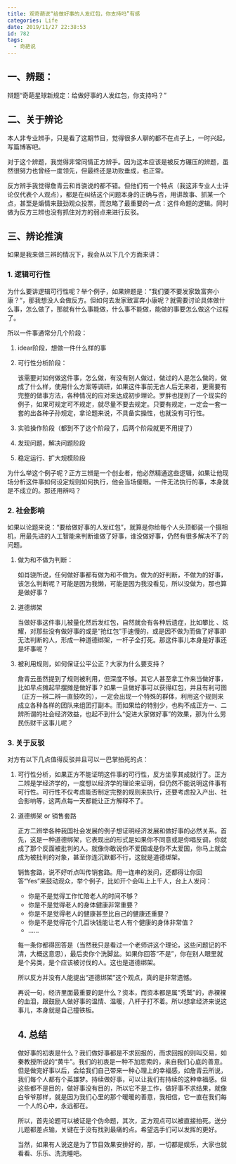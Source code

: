 ```yaml
---
title: 观奇葩说“给做好事的人发红包，你支持吗”有感
categories: Life
date: 2019/11/27 22:38:53
id: 782
tags: 
  - 奇葩说
---
```



## 一、辨题：

辩题“奇葩星球新规定：给做好事的人发红包，你支持吗？”


## 二、关于辨论

本人非专业辨手，只是看了这期节目，觉得很多人聊的都不在点子上，一时兴起，写篇博客吧。

对于这个辨题，我觉得非常同情正方辨手。因为这本应该是被反方碾压的辨题，虽然很努力也曾经一度领先，但最终还是功败垂成，也正常。

反方辨手我觉得詹青云和肖骁说的都不错。但他们有一个特点（我这非专业人士评论仅代表个人观点），都是在纠结这个问题本身的正确与否，用讲故事、抓某一个点，甚至是煽情来鼓劲观众投票，而忽略了最重要的一点：这件命题的逻辑。同时做为反方三辨也没有抓住对方的弱点来进行反驳。

## 三、辨论推演

如果是我来做三辨的情况下，我会从以下几个方面来讲：

### 1. 逻辑可行性

为什么要讲逻辑可行性呢？举个例子，如果辨题是：”我们要不要发家致富奔小康？“，那我想没人会做反方。但如何去发家致富奔小康呢？就需要讨论具体做什么事，怎么做了，那就有什么事能做，什么事不能做，能做的事要怎么做这个过程了。

所以一件事通常分几个阶段：

1. idear阶段，想做一件什么样的事

2. 可行性分析阶段：

   该需要对如何做这件事，怎么做，有没有别人做过，做过的人是怎么做的，做成了什么样，使用什么方案等调研，如果这件事前无古人后无来者，更需要有完整的做事方法，各种情况的应对来达成初步理论。罗胖也提到了一个现实的例子，如果可规定可不规定，就尽量不要去规定。只要有规定，一定会一套一套的出各种子孙规定，拿论题来说，不具备实操性，也就没有可行性。

3. 实验操作阶段（都到不了这个阶段了，后两个阶段就更不用提了）

4. 发现问题，解决问题阶段

5. 稳定运行、扩大规模阶段

为什么举这个例子呢？正方三辨是一个创业者，他必然精通这些逻辑，如果让他现场分析这件事如何设定规则如何执行，他会当场傻眼。一件无法执行的事，本身就是不成立的。那还用辨吗？

### 2. 社会影响

如果以论题来说：“要给做好事的人发红包”，就算是你给每个人头顶都装一个摄相机，用最先进的人工智能来判断谁做了好事，谁没做好事，仍然有很多解决不了的问题。

1. 做为和不做为判断：

   如肖骁所说，任何做好事都有做为和不做为。做为的好判断，不做为的好事，该怎么判断呢？可能是因为我懒，可能是因为我没看见，所以没做为，那也算是做好事？

2. 道德绑架

   当做好事这件事儿被量化然后发红包，自然就会有各种后遗症，比如攀比 、炫耀，对那些没有做好事的或是“抢红包”手速慢的，或是因不做为而做了好事即无法判断的人，形成一种道德绑架，一杆子全打死。那这件事儿本身是好事还是坏事呢？

3. 被利用规则，如何保证公平公正？大家为什么要支持？

   詹青云虽然提到了规则被利用，但深度不够。其它人甚至拿工作来当做好事，比如早点摊起早摆摊是做好事？如果一旦做好事可以获得红包，并且有利可图（正方一辨二辨一直鼓吹的），一定会出现一个特殊的群体，利用这个规则来成立各种各样的团队来组团打副本。而如果给的特别少，也构不成正方一、二辨所谓的社会经济效益，也起不到什么“促进大家做好事”的效果，那为什么劳民伤财干这事儿呢？


### 3. 关于反驳

对方有以下几点值得反驳并且可以一巴掌拍死的点：

1. 可行性分析，如果正方不能证明这件事的可行性，反方坐享其成就行了。正方二辨是学经济学的，一度想以经济学的理论来证明，但仍然不能说明这件事有可行性。可行性不仅考虑能否制定完整的规则来执行，还要考虑投入产出、社会影响等，这两点每一天都能让正方解释不了。

2. 道德绑架 or 销售套路

   正方二辨举各种我国社会发展的例子想证明经济发展和做好事的必然关系。首先，这是一种道德绑架，它表现出的形式是如果你不同意或是你唱反调，你就成了那个反面被批判的人。就像你敢说你不爱国或是你不太爱国，你马上就会成为被批判的对象，甚至你连沉默都不行，这就是道德绑架。

   销售套路，说不好听点叫传销套路。用一连串的发问，还都得让你回答“Yes”来鼓动观众，举个例子，比如开个会叫上上千人，台上人发问：

   * 你是不是觉得工作忙陪老人的时间不够？
   * 你是不是觉得老人的身体健康非常重要？
   * 你是不是觉得老人的健康甚至比自己的健康还重要？
   * 你是不是觉得花个几百块钱能让老人有个健康的身体非常值？
   * ......

   每一条你都得回答是（当然我只是看过一个老师讲这个理论，这些问题记的不清，大概这意思），最后卖你个洗脚盆。如果你回答“不是”，你在别人眼里就是个另类，是个应该被讨伐的人。这也是道德绑架。

   所以反方并没有人能提出“道德绑架”这个观点，真的是非常遗憾。

   再说一句，经济里面最重要的是什么？资本，而资本都是属“秃鹫”的，赤裸裸的血泪，跟鼓励人做好事的温情、温暖，八杆子打不着。所以想拿经济来说这事儿，本身就是自己撞铁板。

   ## 4. 总结

   做好事的初衷是什么？我们做好事都是不求回报的，而求回报的则叫交易，如秦教授所说的“黄牛”。我们的初衷是一种不加思索的，来自我们心底的善意。但是做完好事以后，会给我们自己带来一种心理上的幸福感，如詹青云所说，我们每个人都有个英雄梦。持续做好事，可以让我们有持续的这种幸福感。但这些都不是目的，做好事没有目的，所以它不是工作，做好事不求结果，就像白爷爷那样，就是因为我们心里的那个暖暖的善意，我相信，它一直在我们每一个人的心中，永远都在。

   所以，首先论题可以被证是个伪命题，其次，正方观点可以被直接拍死。送分儿题都差点输，关键在于没有找到最痛的点。希望选手们可以发挥的更好。

   当然，如果有人说这是为了节目效果安排好的，那，一切都是娱乐，大家也就看看、乐乐、洗洗睡吧。

